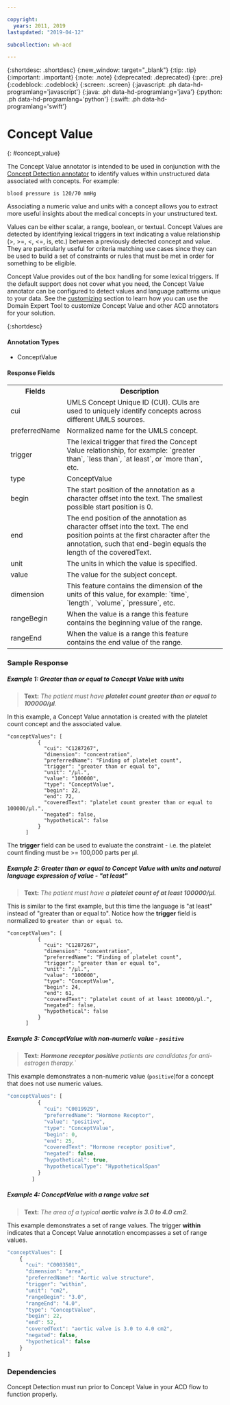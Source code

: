 ```yaml
---

copyright:
  years: 2011, 2019
lastupdated: "2019-04-12"

subcollection: wh-acd

---
```


{:shortdesc: .shortdesc}
{:new_window: target="_blank"}
{:tip: .tip}
{:important: .important}
{:note: .note}
{:deprecated: .deprecated}
{:pre: .pre}
{:codeblock: .codeblock}
{:screen: .screen}
{:javascript: .ph data-hd-programlang='javascript'}
{:java: .ph data-hd-programlang='java'}
{:python: .ph data-hd-programlang='python'}
{:swift: .ph data-hd-programlang='swift'}

# Concept Value
{: #concept_value}

The Concept Value annotator is intended to be used in conjunction with the [Concept
Detection annotator](wh-acd?topic=wh-acd-concept_detection#concept_detection) to identify values within unstructured data associated with concepts.  For example:

`blood pressure is 120/70 mmHg`

Associating a numeric value and units with a concept allows you to extract more useful insights about the medical concepts in your unstructured text.

Values can be either scalar, a range, boolean, or textual. Concept Values are detected by identifying lexical triggers in text indicating a value relationship (>, >=, <, <=, is, etc.) between a previously detected concept and value. They are particularly useful for criteria matching use cases since they can be used to build a set of constraints or rules that must be met in order for something to be eligible.

Concept Value provides out of the box handling for some lexical triggers.  If the default support does not cover what you need, the Concept Value annotator can be configured to detect values and language patterns unique to your data.  See the [customizing](wh-acd?topic=wh-acd-customizing#customizing) section to learn how you can use the Domain Expert Tool to customize Concept Value and other ACD annotators for your solution.

{:shortdesc}

#### Annotation Types

* ConceptValue

#### Response Fields

<table>
<tr>
<th>Fields</th><th>Description</th>
</tr>
<tr>
<td>cui</td>
<td>UMLS Concept Unique ID (CUI). CUIs are used to uniquely identify concepts across different UMLS sources.</td>
</tr>
<tr>
<td>preferredName</td>
<td>Normalized name for the UMLS concept.</td>
</tr>
<tr>
<td>trigger</td>
<td>The lexical trigger that fired the Concept Value relationship, for example: `greater than`, `less than`, `at least`, or `more than`, etc.</td>
</tr>
<tr>
<td>type</td>
<td>ConceptValue</td>
</tr>
<tr>
<td>begin</td>
<td>The start position of the annotation as a character offset into the text. The smallest possible start position is 0.</td>
</tr>
<tr>
<td>end</td>
<td>The end position of the annotation as character offset into the text. The end position points at the first character after the annotation, such that end-begin equals the length of the coveredText.</td>
<td></td>
</tr>
<tr>
<td>unit</td>
<td>The units in which the value is specified.</td>
</tr>
<tr>
<td>value</td>
<td>The value for the subject concept.</td>
</tr>
<tr>
<td>dimension</td>
<td>This feature contains the dimension of the units of this value, for example: `time`, `length`, `volume`, `pressure`, etc.</td>
</tr>
<tr>
<td>rangeBegin</td>
<td>When the value is a range this feature contains the beginning value of the range.</td>
</tr>
<tr>
<td>rangeEnd</td>
<td>When the value is a range this feature contains the end value of the range.</td>
</tr>
</table>

### Sample Response

##### Example 1: Greater than or equal to Concept Value with units

> **Text:** _The patient must have **platelet count greater than or equal to 100000/μl**._

In this example, a Concept Value annotation is created with the platelet count concept and the associated value.

```
"conceptValues": [
          {
            "cui": "C1287267",
            "dimension": "concentration",
            "preferredName": "Finding of platelet count",
            "trigger": "greater than or equal to",
            "unit": "/μl.",
            "value": "100000",
            "type": "ConceptValue",
            "begin": 22,
            "end": 72,
            "coveredText": "platelet count greater than or equal to 100000/μl.",
            "negated": false,
            "hypothetical": false
          }
      ]
```

The **trigger** field can be used to evaluate the constraint - i.e. the platelet count finding must be >= 100,000 parts per μl.

##### Example 2: Greater than or equal to Concept Value with units and natural language expression of value - "at least"

> **Text:** _The patient must have a **platelet count of at least 100000/μl**._

This is similar to the first example, but this time the language is "at least" instead of "greater than or equal to".  Notice how the **trigger** field is normalized to `greater than or equal to`.

```
"conceptValues": [
          {
            "cui": "C1287267",
            "dimension": "concentration",
            "preferredName": "Finding of platelet count",
            "trigger": "greater than or equal to",
            "unit": "/μl.",
            "value": "100000",
            "type": "ConceptValue",
            "begin": 24,
            "end": 61,
            "coveredText": "platelet count of at least 100000/μl.",
            "negated": false,
            "hypothetical": false
          }
      ]
```

##### Example 3: ConceptValue with non-numeric value - _`positive`_

> **Text:** _**Hormone receptor positive** patients are candidates for anti-estrogen therapy.`_

This example demonstrates a non-numeric value (`positive`)for a concept that does not use numeric values.

```javascript
"conceptValues": [
          {
            "cui": "C0019929",
            "preferredName": "Hormone Receptor",
            "value": "positive",
            "type": "ConceptValue",
            "begin": 0,
            "end": 25,
            "coveredText": "Hormone receptor positive",
            "negated": false,
            "hypothetical": true,
            "hypotheticalType": "HypotheticalSpan"
          }
        ]
```

##### Example 4: ConceptValue with a range value set

> **Text:** _The area of a typical **aortic valve is 3.0 to 4.0 cm2**._

This example demonstrates a set of range values. The trigger **within** indicates that a Concept Value annotation encompasses a set of range values.

```javascript
"conceptValues": [
    {
      "cui": "C0003501",
      "dimension": "area",
      "preferredName": "Aortic valve structure",
      "trigger": "within",
      "unit": "cm2",
      "rangeBegin": "3.0",
      "rangeEnd": "4.0",
      "type": "ConceptValue",
      "begin": 22,
      "end": 52,
      "coveredText": "aortic valve is 3.0 to 4.0 cm2",
      "negated": false,
      "hypothetical": false
    }
]
```

### Dependencies

Concept Detection must run prior to Concept Value in your ACD flow to function properly.
